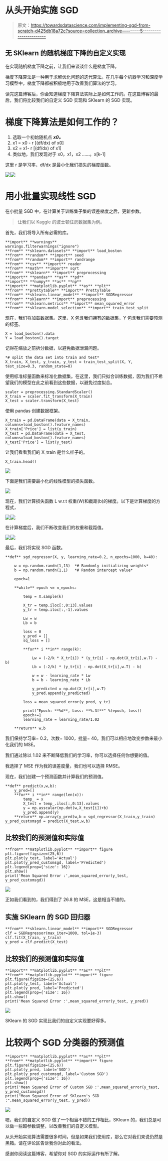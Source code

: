 # 从头开始实施 SGD

> 原文：<https://towardsdatascience.com/implementing-sgd-from-scratch-d425db18a72c?source=collection_archive---------5----------------------->

## 无 SKlearn 的随机梯度下降的自定义实现

在实现随机梯度下降之前，让我们来谈谈什么是梯度下降。

梯度下降算法是一种用于求解优化问题的迭代算法。在几乎每个机器学习和深度学习模型中，梯度下降都被积极地用于改善我们算法的学习。

读完这篇博客后，你会知道梯度下降算法实际上是如何工作的。在这篇博客的最后，我们将比较我们的自定义 SGD 实现和 SKlearn 的 SGD 实现。

# 梯度下降算法是如何工作的？

1.  选取一个初始随机点 ***x0。***
2.  x1 = x0 - r [(df/dx) of x0]
3.  x2 = x1- r [(df/dx) of x1]
4.  类似地，我们发现对于 x0，x1，x2 ……。x[k-1]

这里 r 是学习率，df/dx 是最小化我们损失的梯度函数。

![](img/cb7e9b2e58b6c5daca16bbe2667c75db.png)![](img/6a6a842b53b261c5d87f0f4fe6e11f04.png)

# 用小批量实现线性 SGD

在小批量 SGD 中，在计算关于训练集子集的误差梯度之后，更新参数。

> 让我们以 Kaggle 的波士顿住房数据集为例。

首先，我们将导入所有必需的库。

```
**import** **warnings**
warnings.filterwarnings("ignore")
**from** **sklearn.datasets** **import** load_boston
**from** **random** **import** seed
**from** **random** **import** randrange
**from** **csv** **import** reader
**from** **math** **import** sqrt
**from** **sklearn** **import** preprocessing
**import** **pandas** **as** **pd**
**import** **numpy** **as** **np**
**import** **matplotlib.pyplot** **as** **plt**
**from** **prettytable** **import** PrettyTable
**from** **sklearn.linear_model** **import** SGDRegressor
**from** **sklearn** **import** preprocessing
**from** **sklearn.metrics** **import** mean_squared_error
**from** **sklearn.model_selection** **import** train_test_split
```

现在，我们将加载数据集。这里，X 包含我们拥有的数据集，Y 包含我们需要预测的标签。

```
X = load_boston().data
Y = load_boston().target
```

记得在缩放之前拆分数据，以避免数据泄漏问题。

```
*# split the data set into train and test*
X_train, X_test, y_train, y_test = train_test_split(X, Y, test_size=0.3, random_state=0)
```

使用标准标量函数来标准化数据集。在这里，我们只拟合训练数据，因为我们不希望我们的模型在此之前看到这些数据，以避免过度拟合。

```
scaler = preprocessing.StandardScaler()
X_train = scaler.fit_transform(X_train)
X_test = scaler.transform(X_test)
```

使用 pandas 创建数据框架。

```
X_train = pd.DataFrame(data = X_train, columns=load_boston().feature_names)
X_train['Price'] = list(y_train)  
X_test = pd.DataFrame(data = X_test, columns=load_boston().feature_names)
X_test['Price'] = list(y_test)
```

让我们看看我们的 X_train 是什么样子的。

```
X_train.head()
```

![](img/864b3a73f1ec86f07027f5811b40a9d2.png)

下面是我们需要最小化的线性模型的损失函数。

![](img/ea3bbe2f3135f6fa9fbcf4585cdb7947.png)

现在，我们计算损失函数 L w.r.t 权重(W)和截距(b)的梯度。以下是计算梯度的方程式，

![](img/9723ffff790e2f166074df8d1d83519e.png)![](img/1f4bdec3d19a6837d6a53df28ce939d9.png)

在计算梯度后，我们不断改变我们的权重和截距值。

![](img/3ce8f83c1406cd9bf1a17ffa8fb5248a.png)![](img/ec3d3d3ec9a27b3c7e55825cc33d3e3e.png)

最后，我们将实现 SGD 函数。

```
**def** sgd_regressor(X, y, learning_rate=0.2, n_epochs=1000, k=40):

    w = np.random.randn(1,13)  *# Randomly initializing weights*
    b = np.random.randn(1,1)   *# Random intercept value*

    epoch=1

    **while** epoch <= n_epochs:

        temp = X.sample(k)

        X_tr = temp.iloc[:,0:13].values
        y_tr = temp.iloc[:,-1].values

        Lw = w
        Lb = b

        loss = 0
        y_pred = []
        sq_loss = []

        **for** i **in** range(k):

            Lw = (-2/k * X_tr[i]) * (y_tr[i] - np.dot(X_tr[i],w.T) - b)
            Lb = (-2/k) * (y_tr[i] - np.dot(X_tr[i],w.T) - b)

            w = w - learning_rate * Lw
            b = b - learning_rate * Lb

            y_predicted = np.dot(X_tr[i],w.T)
            y_pred.append(y_predicted)

        loss = mean_squared_error(y_pred, y_tr)

        print("Epoch: **%d**, Loss: **%.3f**" %(epoch, loss))
        epoch+=1
        learning_rate = learning_rate/1.02

    **return** w,b
```

我们保持学习率= 0.2，次数= 1000，批量= 40。我们可以相应地改变参数来最小化我们的 MSE。

我们通过除以 1.02 来不断降低我们的学习率，你可以选择任何你想要的值。

我选择了 MSE 作为我的误差度量，我们也可以选择 RMSE。

现在，我们创建一个预测函数并计算我们的预测值。

```
**def** predict(x,w,b):
    y_pred=[]
    **for** i **in** range(len(x)):
        temp_ = x
        X_test = temp_.iloc[:,0:13].values
        y = np.asscalar(np.dot(w,X_test[i])+b)
        y_pred.append(y)
    **return** np.array(y_pred)w,b = sgd_regressor(X_train,y_train)
y_pred_customsgd = predict(X_test,w,b)
```

## 比较我们的预测值和实际值

```
**from** **matplotlib.pyplot** **import** figure
plt.figure(figsize=(25,6))
plt.plot(y_test, label='Actual')
plt.plot(y_pred_customsgd, label='Predicted')
plt.legend(prop={'size': 16})
plt.show()
print('Mean Squared Error :',mean_squared_error(y_test, y_pred_customsgd))
```

![](img/412a47c2106cf8a274a476b1c941caad.png)

正如我们看到的，我们得到了 26.8 的 MSE，这是相当不错的。

## 实施 SKlearn 的 SGD 回归器

```
**from** **sklearn.linear_model** **import** SGDRegressor
clf = SGDRegressor(max_iter=1000, tol=1e-3)
clf.fit(X_train, y_train)
y_pred = clf.predict(X_test)
```

## 比较我们的预测值和实际值

```
**import** **matplotlib.pyplot** **as** **plt**
**from** **matplotlib.pyplot** **import** figure
plt.figure(figsize=(25,6))
plt.plot(y_test, label='Actual')
plt.plot(y_pred, label='Predicted')
plt.legend(prop={'size': 16})
plt.show()
print('Mean Squared Error :',mean_squared_error(y_test, y_pred))
```

![](img/2c8826265126e0668a2c3ad855a864f8.png)

SKlearn 的 SGD 实现比我们的自定义实现要好得多。

# 比较两个 SGD 分类器的预测值

```
**import** **matplotlib.pyplot** **as** **plt**
**from** **matplotlib.pyplot** **import** figure
plt.figure(figsize=(25,6))
plt.plot(y_pred, label='SGD')
plt.plot(y_pred_customsgd, label='Custom SGD')
plt.legend(prop={'size': 16})
plt.show()
print('Mean Squared Error of Custom SGD :',mean_squared_error(y_test, y_pred_customsgd))
print("Mean Squared Error of SKlearn's SGD :",mean_squared_error(y_test, y_pred))
```

![](img/598eb1b83acd2f09d820e11cfecc6a97.png)

嗯，我们的自定义 SGD 做了一个相当不错的工作相比，SKlearn 的，我们总是可以做一些超参数调整，以改善我们的自定义模型。

从头开始实现算法需要很多时间，但是如果我们使用库，那么它对我们来说仍然是黑箱。请在评论区告诉我你对此的看法。

感谢你阅读这篇博客，希望你对 SGD 的实际运作有所了解。
